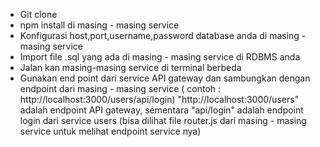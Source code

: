 - Git clone
- npm install di masing - masing service
- Konfigurasi host,port,username,password database anda di masing - masing service
- Import file .sql yang ada di masing - masing service di RDBMS anda
- Jalan kan masing-masing service di terminal berbeda
- Gunakan end point dari service API gateway dan sambungkan dengan endpoint dari masing - masing service
  ( contoh : http://localhost:3000/users/api/login) "http://localhost:3000/users" adalah endpoint API gateway, sementara "api/login" adalah endpoint login dari service   users (bisa dilihat file router.js dari masing - masing service untuk melihat endpoint service nya)
